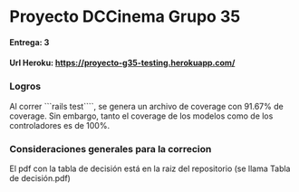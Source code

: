 # Proyecto DCCinema Grupo 35
#### Entrega: 3
#### Url Heroku: https://proyecto-g35-testing.herokuapp.com/




### Logros
 Al correr ```rails test````, se genera un archivo de coverage con 91.67% de coverage. Sin embargo,
 tanto el coverage de los modelos como de los controladores es de 100%.

### Consideraciones generales para la correcion

El pdf con la tabla de decisión está en la raiz del repositorio (se llama Tabla de decisión.pdf)
